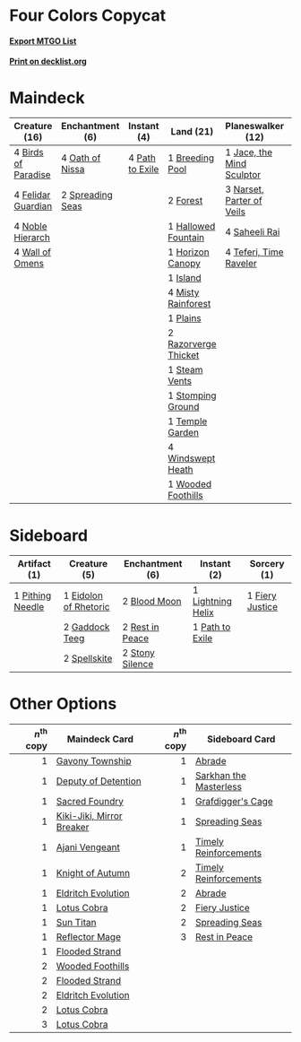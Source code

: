 # Four Colors Copycat

#### [Export MTGO List](../collection/Four%20Colors%20Copycat/Four%20Colors%20Copycat.txt)
#### [Print on decklist.org](http://decklist.org/?deckmain=4%09Birds%20of%20Paradise%0A1%09Breeding%20Pool%0A4%09Felidar%20Guardian%0A1%09Fiery%20Justice%0A2%09Forest%0A1%09Hallowed%20Fountain%0A1%09Horizon%20Canopy%0A1%09Island%0A1%09Jace,%20the%20Mind%20Sculptor%0A4%09Misty%20Rainforest%0A3%09Narset,%20Parter%20of%20Veils%0A4%09Noble%20Hierarch%0A4%09Oath%20of%20Nissa%0A4%09Path%20to%20Exile%0A1%09Plains%0A2%09Razorverge%20Thicket%0A4%09Saheeli%20Rai%0A2%09Spreading%20Seas%0A1%09Steam%20Vents%0A1%09Stomping%20Ground%0A4%09Teferi,%20Time%20Raveler%0A1%09Temple%20Garden%0A4%09Wall%20of%20Omens%0A4%09Windswept%20Heath%0A1%09Wooded%20Foothills&deckside=2%09Blood%20Moon%0A1%09Eidolon%20of%20Rhetoric%0A1%09Fiery%20Justice%0A2%09Gaddock%20Teeg%0A1%09Lightning%20Helix%0A1%09Path%20to%20Exile%0A1%09Pithing%20Needle%0A2%09Rest%20in%20Peace%0A2%09Spellskite%0A2%09Stony%20Silence)
# Maindeck

|                                        Creature (16)                                         |                                      Enchantment (6)                                      |                                       Instant (4)                                        |                                           Land (21)                                           |                                         Planeswalker (12)                                          |                                       Sorcery (1)                                        |
|----------------------------------------------------------------------------------------------|-------------------------------------------------------------------------------------------|------------------------------------------------------------------------------------------|-----------------------------------------------------------------------------------------------|----------------------------------------------------------------------------------------------------|------------------------------------------------------------------------------------------|
|4 [Birds of Paradise](http://gatherer.wizards.com/Pages/Card/Details.aspx?multiverseid=129906)|4 [Oath of Nissa](http://gatherer.wizards.com/Pages/Card/Details.aspx?multiverseid=407650) |4 [Path to Exile](http://gatherer.wizards.com/Pages/Card/Details.aspx?multiverseid=220511)|1 [Breeding Pool](http://gatherer.wizards.com/Pages/Card/Details.aspx?multiverseid=97088)      |1 [Jace, the Mind Sculptor](http://gatherer.wizards.com/Pages/Card/Details.aspx?multiverseid=442051)|1 [Fiery Justice](http://gatherer.wizards.com/Pages/Card/Details.aspx?multiverseid=376332)|
|4 [Felidar Guardian](http://gatherer.wizards.com/Pages/Card/Details.aspx?multiverseid=423686) |2 [Spreading Seas](http://gatherer.wizards.com/Pages/Card/Details.aspx?multiverseid=190405)|                                                                                          |2 [Forest](http://gatherer.wizards.com/Pages/Card/Details.aspx?multiverseid=439860)            |3 [Narset, Parter of Veils](http://gatherer.wizards.com/Pages/Card/Details.aspx?multiverseid=460988)|                                                                                          |
|4 [Noble Hierarch](http://gatherer.wizards.com/Pages/Card/Details.aspx?multiverseid=179434)   |                                                                                           |                                                                                          |1 [Hallowed Fountain](http://gatherer.wizards.com/Pages/Card/Details.aspx?multiverseid=97071)  |4 [Saheeli Rai](http://gatherer.wizards.com/Pages/Card/Details.aspx?multiverseid=417759)            |                                                                                          |
|4 [Wall of Omens](http://gatherer.wizards.com/Pages/Card/Details.aspx?multiverseid=247400)    |                                                                                           |                                                                                          |1 [Horizon Canopy](http://gatherer.wizards.com/Pages/Card/Details.aspx?multiverseid=409571)    |4 [Teferi, Time Raveler](http://gatherer.wizards.com/Pages/Card/Details.aspx?multiverseid=461148)   |                                                                                          |
|                                                                                              |                                                                                           |                                                                                          |1 [Island](http://gatherer.wizards.com/Pages/Card/Details.aspx?multiverseid=439857)            |                                                                                                    |                                                                                          |
|                                                                                              |                                                                                           |                                                                                          |4 [Misty Rainforest](http://gatherer.wizards.com/Pages/Card/Details.aspx?multiverseid=405102)  |                                                                                                    |                                                                                          |
|                                                                                              |                                                                                           |                                                                                          |1 [Plains](http://gatherer.wizards.com/Pages/Card/Details.aspx?multiverseid=439856)            |                                                                                                    |                                                                                          |
|                                                                                              |                                                                                           |                                                                                          |2 [Razorverge Thicket](http://gatherer.wizards.com/Pages/Card/Details.aspx?multiverseid=209407)|                                                                                                    |                                                                                          |
|                                                                                              |                                                                                           |                                                                                          |1 [Steam Vents](http://gatherer.wizards.com/Pages/Card/Details.aspx?multiverseid=405109)       |                                                                                                    |                                                                                          |
|                                                                                              |                                                                                           |                                                                                          |1 [Stomping Ground](http://gatherer.wizards.com/Pages/Card/Details.aspx?multiverseid=405110)   |                                                                                                    |                                                                                          |
|                                                                                              |                                                                                           |                                                                                          |1 [Temple Garden](http://gatherer.wizards.com/Pages/Card/Details.aspx?multiverseid=405112)     |                                                                                                    |                                                                                          |
|                                                                                              |                                                                                           |                                                                                          |4 [Windswept Heath](http://gatherer.wizards.com/Pages/Card/Details.aspx?multiverseid=405115)   |                                                                                                    |                                                                                          |
|                                                                                              |                                                                                           |                                                                                          |1 [Wooded Foothills](http://gatherer.wizards.com/Pages/Card/Details.aspx?multiverseid=405116)  |                                                                                                    |                                                                                          |


# Sideboard

|                                       Artifact (1)                                        |                                          Creature (5)                                          |                                     Enchantment (6)                                      |                                        Instant (2)                                         |                                       Sorcery (1)                                        |
|-------------------------------------------------------------------------------------------|------------------------------------------------------------------------------------------------|------------------------------------------------------------------------------------------|--------------------------------------------------------------------------------------------|------------------------------------------------------------------------------------------|
|1 [Pithing Needle](http://gatherer.wizards.com/Pages/Card/Details.aspx?multiverseid=129526)|1 [Eidolon of Rhetoric](http://gatherer.wizards.com/Pages/Card/Details.aspx?multiverseid=380409)|2 [Blood Moon](http://gatherer.wizards.com/Pages/Card/Details.aspx?multiverseid=45386)    |1 [Lightning Helix](http://gatherer.wizards.com/Pages/Card/Details.aspx?multiverseid=249386)|1 [Fiery Justice](http://gatherer.wizards.com/Pages/Card/Details.aspx?multiverseid=376332)|
|                                                                                           |2 [Gaddock Teeg](http://gatherer.wizards.com/Pages/Card/Details.aspx?multiverseid=140188)       |2 [Rest in Peace](http://gatherer.wizards.com/Pages/Card/Details.aspx?multiverseid=442021)|1 [Path to Exile](http://gatherer.wizards.com/Pages/Card/Details.aspx?multiverseid=220511)  |                                                                                          |
|                                                                                           |2 [Spellskite](http://gatherer.wizards.com/Pages/Card/Details.aspx?multiverseid=397743)         |2 [Stony Silence](http://gatherer.wizards.com/Pages/Card/Details.aspx?multiverseid=247425)|                                                                                            |                                                                                          |


# Other Options

|*n*<sup>th</sup> copy|                                           Maindeck Card                                           |*n*<sup>th</sup> copy|                                         Sideboard Card                                          |
|--------------------:|---------------------------------------------------------------------------------------------------|--------------------:|-------------------------------------------------------------------------------------------------|
|                    1|[Gavony Township](http://gatherer.wizards.com/Pages/Card/Details.aspx?multiverseid=233242)         |                    1|[Abrade](http://gatherer.wizards.com/Pages/Card/Details.aspx?multiverseid=430772)                |
|                    1|[Deputy of Detention](http://gatherer.wizards.com/Pages/Card/Details.aspx?multiverseid=457309)     |                    1|[Sarkhan the Masterless](http://gatherer.wizards.com/Pages/Card/Details.aspx?multiverseid=461070)|
|                    1|[Sacred Foundry](http://gatherer.wizards.com/Pages/Card/Details.aspx?multiverseid=405106)          |                    1|[Grafdigger's Cage](http://gatherer.wizards.com/Pages/Card/Details.aspx?multiverseid=278452)     |
|                    1|[Kiki-Jiki, Mirror Breaker](http://gatherer.wizards.com/Pages/Card/Details.aspx?multiverseid=50321)|                    1|[Spreading Seas](http://gatherer.wizards.com/Pages/Card/Details.aspx?multiverseid=190405)        |
|                    1|[Ajani Vengeant](http://gatherer.wizards.com/Pages/Card/Details.aspx?multiverseid=174852)          |                    1|[Timely Reinforcements](http://gatherer.wizards.com/Pages/Card/Details.aspx?multiverseid=220074) |
|                    1|[Knight of Autumn](http://gatherer.wizards.com/Pages/Card/Details.aspx?multiverseid=452933)        |                    2|[Timely Reinforcements](http://gatherer.wizards.com/Pages/Card/Details.aspx?multiverseid=220074) |
|                    1|[Eldritch Evolution](http://gatherer.wizards.com/Pages/Card/Details.aspx?multiverseid=414456)      |                    2|[Abrade](http://gatherer.wizards.com/Pages/Card/Details.aspx?multiverseid=430772)                |
|                    1|[Lotus Cobra](http://gatherer.wizards.com/Pages/Card/Details.aspx?multiverseid=438740)             |                    2|[Fiery Justice](http://gatherer.wizards.com/Pages/Card/Details.aspx?multiverseid=376332)         |
|                    1|[Sun Titan](http://gatherer.wizards.com/Pages/Card/Details.aspx?multiverseid=389699)               |                    2|[Spreading Seas](http://gatherer.wizards.com/Pages/Card/Details.aspx?multiverseid=190405)        |
|                    1|[Reflector Mage](http://gatherer.wizards.com/Pages/Card/Details.aspx?multiverseid=407667)          |                    3|[Rest in Peace](http://gatherer.wizards.com/Pages/Card/Details.aspx?multiverseid=442021)         |
|                    1|[Flooded Strand](http://gatherer.wizards.com/Pages/Card/Details.aspx?multiverseid=405098)          |                     |                                                                                                 |
|                    2|[Wooded Foothills](http://gatherer.wizards.com/Pages/Card/Details.aspx?multiverseid=405116)        |                     |                                                                                                 |
|                    2|[Flooded Strand](http://gatherer.wizards.com/Pages/Card/Details.aspx?multiverseid=405098)          |                     |                                                                                                 |
|                    2|[Eldritch Evolution](http://gatherer.wizards.com/Pages/Card/Details.aspx?multiverseid=414456)      |                     |                                                                                                 |
|                    2|[Lotus Cobra](http://gatherer.wizards.com/Pages/Card/Details.aspx?multiverseid=438740)             |                     |                                                                                                 |
|                    3|[Lotus Cobra](http://gatherer.wizards.com/Pages/Card/Details.aspx?multiverseid=438740)             |                     |                                                                                                 |

